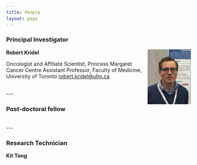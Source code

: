 ```yaml
---
title: People
layout: page
---
```


### Principal Investigator

<img align="right" src="/img/kridel.png" height="150">

**Robert Kridel**

Oncologist and Affiliate Scientist, Princess Margaret Cancer Centre
Assistant Professor, Faculty of Medicine, University of Toronto
<robert.kridel@uhn.ca>  

<br>
---

### Post-doctoral fellow

<br>
---

### Research Technician

**Kit Tong**
